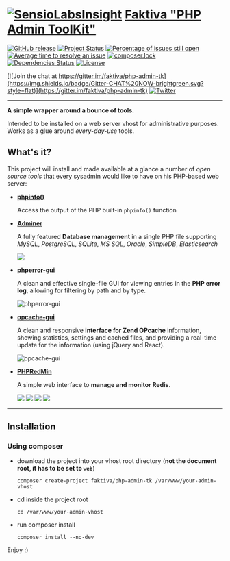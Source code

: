 [![SensioLabsInsight](https://insight.sensiolabs.com/projects/28ad1609-bdab-432b-b9a8-bc5e691ab2fb/small.png)](https://insight.sensiolabs.com/projects/28ad1609-bdab-432b-b9a8-bc5e691ab2fb)
[Faktiva "PHP Admin ToolKit"](https://github.com/faktiva/php-admin-tk)
===

[![GitHub release](https://img.shields.io/github/release/faktiva/php-admin-tk.svg?style=flat&label=latest)](https://github.com/faktiva/php-admin-tk/releases/latest)
[![Project Status](http://opensource.box.com/badges/active.svg?style=flat)](http://opensource.box.com/badges)
[![Percentage of issues still open](http://isitmaintained.com/badge/open/faktiva/php-admin-tk.svg?style=flat)](http://isitmaintained.com/project/faktiva/php-admin-tk "Percentage of issues still open")
[![Average time to resolve an issue](http://isitmaintained.com/badge/resolution/faktiva/php-admin-tk.svg?style=flat)](http://isitmaintained.com/project/faktiva/php-admin-tk "Average time to resolve an issue")
[![composer.lock](https://poser.pugx.org/faktiva/php-admin-tk/composerlock?style=flat)](https://packagist.org/packages/faktiva/php-admin-tk)
[![Dependencies Status](https://img.shields.io/librariesio/github/faktiva/php-admin-tk.svg?maxAge=3600&style=flat)](https://libraries.io/github/faktiva/php-admin-tk)
[![License](https://img.shields.io/packagist/l/faktiva/php-admin-tk.svg?style=flat)](https://tldrlegal.com/license/mit-license)

[![Join the chat at https://gitter.im/faktiva/php-admin-tk](https://img.shields.io/badge/Gitter-CHAT%20NOW-brightgreen.svg?style=flat)](https://gitter.im/faktiva/php-admin-tk)
[![Twitter](https://img.shields.io/twitter/url/https/github.com/faktiva/php-admin-tk.svg?style=social)](https://twitter.com/intent/tweet?text=Fantastic+%23Faktiva+"PHP+Admin+ToolKit"&url=https://github.com/faktiva/php-admin-tk)

____

**A simple wrapper around a bounce of tools.**

Intended to be installed on a web server vhost for administrative purposes. Works as a glue around _every-day-use_ tools.


## What's it?

This project will install and made available at a glance a number of _open source tools_ that every sysadmin would like to have on his PHP-based web server:

- **[phpinfo()](http://php.net/manual/en/function.phpinfo.php)**

  Access the output of the PHP built-in `phpinfo()` function

- **[Adminer](https://github.com/vrana/adminer)**

  A fully featured **Database management** in a single PHP file supporting _MySQL_, _PostgreSQL_, _SQLite_, _MS SQL_, _Oracle_, _SimpleDB_, _Elasticsearch_

  ![](https://www.adminer.org/static/screenshots/table.png)
- **[phperror-gui](https://github.com/amnuts/phperror-gui)**

  A clean and effective single-file GUI for viewing entries in the **PHP error log**, allowing for filtering by path and by type.

  ![phperror-gui](http://amnuts.com/images/phperror/screenshot/usage.png)

- **[opcache-gui](https://github.com/amnuts/opcache-gui)**

  A clean and responsive **interface for Zend OPcache** information, showing statistics, settings and cached files, and providing a real-time update for the information (using jQuery and React).

  ![opcache-gui](http://amnuts.com/images/opcache/screenshot/overview-v2.1.1.png)

- **[PHPRedMin](https://github.com/sasanrose/phpredmin)**

  A simple web interface to **manage and monitor Redis**.

  ![](http://dl.dropbox.com/u/5413590/phpredmin/hashresult.jpg)
  ![](http://dl.dropbox.com/u/5413590/phpredmin/zsetresult.jpg)
  ![](http://dl.dropbox.com/u/5413590/phpredmin/bulk-delete.png)
  ![](http://dl.dropbox.com/u/5413590/phpredmin/bulk-delete-progress.png)

___

## Installation

### Using composer

- download the project into your vhost root directory (**not the document root, it has to be set to `web`**)

    ```
    composer create-project faktiva/php-admin-tk /var/www/your-admin-vhost
    ```
- cd inside the project root

    ```
    cd /var/www/your-admin-vhost
    ```
- run composer install

    ```
    composer install --no-dev
    ```

Enjoy ;)

